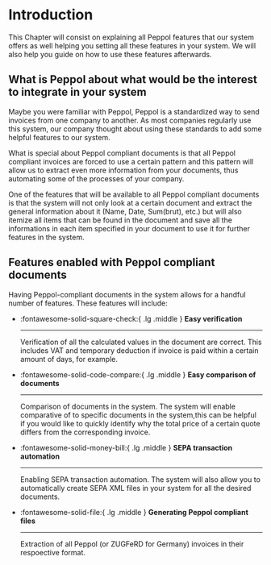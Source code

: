 # Introduction

This Chapter will consist on explaining all Peppol features that our
system offers as well helping you setting all these features in your
system. We will also help you guide on how to use these features
afterwards.

## What is Peppol about what would be the interest to integrate in your system

Maybe you were familiar with Peppol, Peppol is a standardized way to
send invoices from one company to another. As most companies regularly
use this system, our company thought about using these standards to add
some helpful features to our system.

What is special about Peppol compliant documents is that all Peppol
compliant invoices are forced to use a certain pattern and this pattern
will allow us to extract even more information from your documents, thus
automating some of the processes of your company.

One of the features that will be available to all Peppol compliant
documents is that the system will not only look at a certain document
and extract the general information about it (Name, Date, Sum(brut),
etc.) but will also itemize all items that can be found in the document
and save all the informations in each item specified in your document to
use it for further features in the system.

## Features enabled with Peppol compliant documents

Having Peppol-compliant documents in the system allows for a handful
number of features. These features will include:

<div class="grid cards" markdown>

-   :fontawesome-solid-square-check:{ .lg .middle } __Easy verification__

    ---

    Verification of all the calculated values in the document are
    correct. This includes VAT and temporary deduction if invoice is
    paid within a certain amount of days, for example.    

-   :fontawesome-solid-code-compare:{ .lg .middle } __Easy comparison of documents__

    ---

    Comparison of documents in the system. The system will enable
    comparative of to specific documents in the system,this can be
    helpful if you would like to quickly identify why the total price of
    a certain quote differs from the corresponding invoice.
    
-   :fontawesome-solid-money-bill:{ .lg .middle } __SEPA transaction automation__

    ---

    Enabling SEPA transaction automation. The system will also allow you
    to automatically create SEPA XML files in your system for all the
    desired documents.

-   :fontawesome-solid-file:{ .lg .middle } __Generating Peppol compliant files__

    ---

    Extraction of all Peppol (or ZUGFeRD for Germany) invoices in
    their respoective format.

</div>
